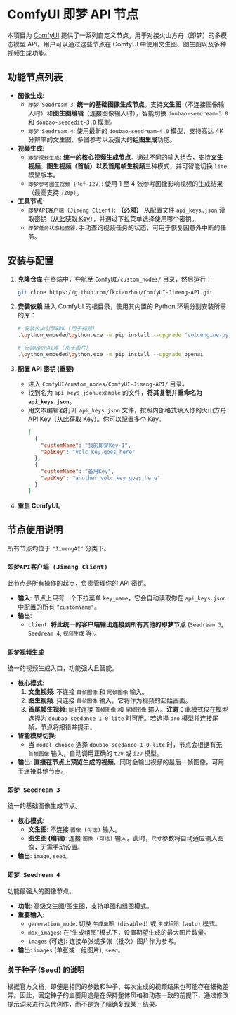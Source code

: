 # ComfyUI 即梦 API 节点

本项目为 [ComfyUI](https://github.com/comfyanonymous/ComfyUI) 提供了一系列自定义节点，用于对接火山方舟（即梦）的多模态模型 API。用户可以通过这些节点在 ComfyUI 中使用文生图、图生图以及多种视频生成功能。

## 功能节点列表

- **图像生成**:
  - `即梦 Seedream 3`: **统一的基础图像生成节点**。支持**文生图**（不连接图像输入时）和**图生图编辑**（连接图像输入时），智能切换 `doubao-seedream-3.0` 和 `doubao-seededit-3.0` 模型。
  - `即梦 Seedream 4`: 使用最新的 `doubao-seedream-4.0` 模型，支持高达 4K 分辨率的文生图、多图参考以及强大的**组图生成**功能。
- **视频生成**:
  - `即梦视频生成`: **统一的核心视频生成节点**。通过不同的输入组合，支持**文生视频**、**图生视频（首帧）**以及**首尾帧生视频**三种模式，并可智能切换 `lite` 模型版本。
  - `即梦参考图生视频 (Ref-I2V)`: 使用 1 至 4 张参考图像影响视频的生成结果（最高支持 `720p`）。
- **工具节点**:
  - `即梦API客户端 (Jimeng Client)`: **（必须）** 从配置文件 `api_keys.json` 读取密钥（[从此获取 Key](https://console.volcengine.com/ark/region:ark+cn-beijing/apiKey)），并通过下拉菜单选择使用哪个密钥。
  - `即梦任务状态检查器`: 手动查询视频任务的状态，可用于恢复因意外中断的任务。

## 安装与配置

1.  **克隆仓库**
    在终端中，导航至 `ComfyUI/custom_nodes/` 目录，然后运行：

    ```bash
    git clone https://github.com/fkxianzhou/ComfyUI-Jimeng-API.git
    ```

2.  **安装依赖**
    进入 ComfyUI 的根目录，使用其内置的 Python 环境分别安装所需的库：

    ```bash
    # 安装火山引擎SDK (用于视频)
    .\python_embeded\python.exe -m pip install --upgrade "volcengine-python-sdk[ark]"

    # 安装OpenAI库 (用于图片)
    .\python_embeded\python.exe -m pip install --upgrade openai
    ```

3.  **配置 API 密钥 (重要)**

    - 进入 `ComfyUI/custom_nodes/ComfyUI-Jimeng-API/` 目录。
    - 找到名为 `api_keys.json.example` 的文件，**将其复制并重命名为 `api_keys.json`**。
    - 用文本编辑器打开 `api_keys.json` 文件，按照内部格式填入你的火山方舟 API Key（[从此获取 Key](https://console.volcengine.com/ark/region:ark+cn-beijing/apiKey)）。你可以配置多个 Key。
      ```json
      [
        {
          "customName": "我的即梦Key-1",
          "apiKey": "volc_key_goes_here"
        },
        {
          "customName": "备用Key",
          "apiKey": "another_volc_key_goes_here"
        }
      ]
      ```

4.  **重启 ComfyUI**。

## 节点使用说明

所有节点均位于 `"JimengAI"` 分类下。

### `即梦API客户端 (Jimeng Client)`

此节点是所有操作的起点，负责管理你的 API 密钥。

- **输入**: 节点上只有一个下拉菜单 `key_name`，它会自动读取你在 `api_keys.json` 中配置的所有 `"customName"`。
- **输出**:
  - `client`: **将此统一的客户端输出连接到所有其他的即梦节点** (`Seedream 3`, `Seedream 4`, `视频生成` 等)。

### `即梦视频生成`

统一的视频生成入口，功能强大且智能。

- **核心模式**:
  1.  **文生视频**: 不连接 `首帧图像` 和 `尾帧图像` 输入。
  2.  **图生视频**: 只连接 `首帧图像` 输入，它将作为视频的起始画面。
  3.  **首尾帧生视频**: 同时连接 `首帧图像` 和 `尾帧图像` 输入。**注意**：此模式仅在模型选择为 `doubao-seedance-1-0-lite` 时可用。若选择 `pro` 模型并连接尾帧，节点将报错并提示。
- **智能模型切换**:
  - 当 `model_choice` 选择 `doubao-seedance-1-0-lite` 时，节点会根据有无 `首帧图像` 输入，自动调用正确的 `t2v` 或 `i2v` 模型。
- **输出**: **直接在节点上预览生成的视频**。同时会输出视频的最后一帧图像，可用于连接其他节点。

### `即梦 Seedream 3`

统一的基础图像生成节点。

- **核心模式**:
  - **文生图**: 不连接 `图像 (可选)` 输入。
  - **图生图 (编辑)**: 连接 `图像 (可选)` 输入。此时，`尺寸`参数将自动适应输入图像，无需手动设置。
- **输出**: `image`, `seed`。

### `即梦 Seedream 4`

功能最强大的图像节点。

- **功能**: 高级文生图/图生图，支持单图和组图模式。
- **重要输入**:
  - `generation_mode`: 切换 `生成单图 (disabled)` 或 `生成组图 (auto)` 模式。
  - `max_images`: 在“生成组图”模式下，设置期望生成的最大图片数量。
  - `images` (可选): 连接单张或多张（批次）图片作为参考。
- **输出**: `images` (单张或一组图片), `seed`。

### 关于种子 (Seed) 的说明

根据官方文档，即便是相同的参数和种子，每次生成的视频结果也可能存在细微差异。因此，固定种子的主要用途是在保持整体风格和动态一致的前提下，通过修改提示词来进行迭代创作，而不是为了精确复现某一结果。
